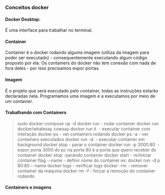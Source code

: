 ### Conceitos docker
#### Docker Desktop:
É uma interface para trabalhar no terminal.

#### Container
Container é o docker rodando alguma imagem (utiliza da imagem para poder ser executado) - consequentemente executando algum código proposto por ela.
Os containers do docker não tem conexão com nada de fora deles - por isso precisamos expor portas. 

#### Imagem
É o projeto que será executado pelo container, todas as instruções estarão declaradas nela. Programamos uma imagem e a executamos por meio de um container.

#### Trabalhando com Containers
> sudo docker-compose up -d
docker run - rodar container
docker run docker/whalesay cowsay
docker run it <image> - executar container com interação
docker ps - ver containers rodando
docker ps -a - ver containers executados
docker run -d <image> - executar container em background
docker stop <NAME> - parar o container
docker run -p 3000:80 <image> -expor porta 3000 do pc na porta 80 é a porta que quero receber do container
docker stop <id ou nome> -parando container
docker start <id> - re/iniciar container
flag --name - definir nome do container ex: docker run -d p 80:80  --name <nomeQueQuero>
docker logs <id> - verificar logs
docker -rm <id> - remover container da máquina
docker rm <id>  -f - forçar a remoção do container rodando

#### Containers e imagens
